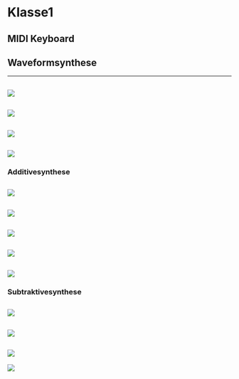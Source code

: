 # Klasse1

## MIDI Keyboard


## Waveformsynthese
---
![](Klasse1/waveform1.png)
---
![](Klasse1/waveform2.png)
---
![](Klasse1/waveform3.png)
---
![](Klasse1/waveform4.png)
---
### Additivesynthese
![](Klasse1/additive.png)
---
![](Klasse1/additive_ampLFO.png)
---
![](Klasse1/additive_freqLFO.png)
---
![](Klasse1/additive_envelope.png)
---
![](Klasse1/envelope+.png)
---

### Subtraktivesynthese
![](Klasse1/subtractive.png)
---
![](Klasse1/subtractiveSaw.png)
---
![](Klasse1/subtractiveLFO.png)
---
![](Klasse1/subtractive_Env.png)
